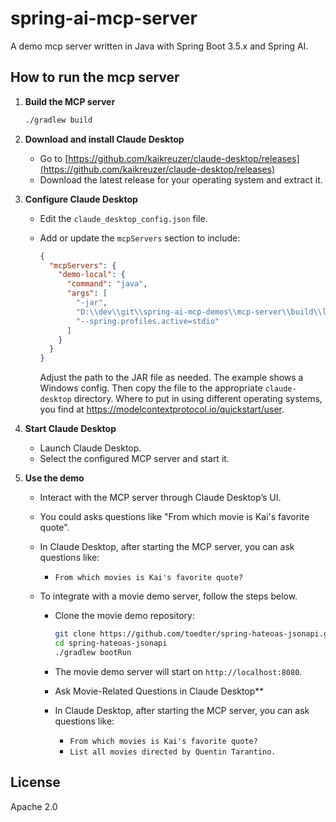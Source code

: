 # spring-ai-mcp-server

A demo mcp server written in Java with Spring Boot 3.5.x and Spring AI.

## How to run the mcp server

1. **Build the MCP server**

   ```sh
   ./gradlew build
   ```

2. **Download and install Claude Desktop**

    - Go to [https://github.com/kaikreuzer/claude-desktop/releases](https://github.com/kaikreuzer/claude-desktop/releases)
    - Download the latest release for your operating system and extract it.

3. **Configure Claude Desktop**

    - Edit the `claude_desktop_config.json` file.
    - Add or update the `mcpServers` section to include:

      ```json
      {
        "mcpServers": {
          "demo-local": {
            "command": "java",
            "args": [
              "-jar",
              "D:\\dev\\git\\spring-ai-mcp-demos\\mcp-server\\build\\libs\\mcp-server-0.0.1-SNAPSHOT.jar",
              "--spring.profiles.active=stdio"
            ]
          }
        }
      }
      ```

      Adjust the path to the JAR file as needed. The example shows a Windows config.
      Then copy the file to the appropriate `claude-desktop` directory.
      Where to put in using different operating systems, you find at https://modelcontextprotocol.io/quickstart/user.

4. **Start Claude Desktop**

    - Launch Claude Desktop.
    - Select the configured MCP server and start it.

5. **Use the demo**

    - Interact with the MCP server through Claude Desktop’s UI.
    - You could asks questions like "From which movie is Kai's favorite quote".
    - In Claude Desktop, after starting the MCP server, you can ask questions like:
      - `From which movies is Kai's favorite quote?`
    - To integrate with a movie demo server, follow the steps below.

      - Clone the movie demo repository:
        ```sh
        git clone https://github.com/toedter/spring-hateoas-jsonapi.git
        cd spring-hateoas-jsonapi
        ./gradlew bootRun
        ```
      - The movie demo server will start on `http://localhost:8080`.
      - Ask Movie-Related Questions in Claude Desktop**
  
      - In Claude Desktop, after starting the MCP server, you can ask questions like:
          - `From which movies is Kai's favorite quote?`
          - `List all movies directed by Quentin Tarantino.`
  
## License

Apache 2.0


